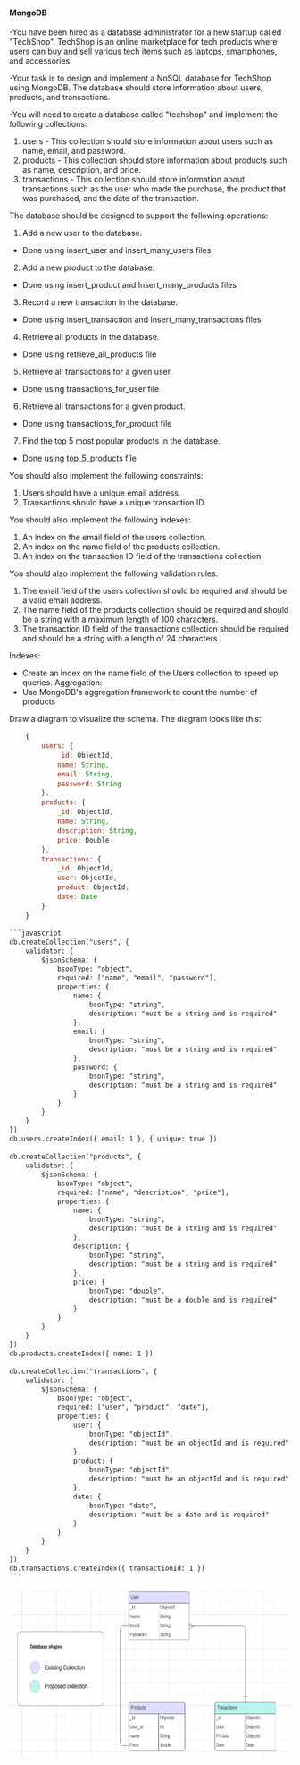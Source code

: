 #### MongoDB

-You have been hired as a database administrator for a new startup called "TechShop". TechShop is an online marketplace for tech products where users can buy and sell various tech items such as laptops, smartphones, and accessories.

-Your task is to design and implement a NoSQL database for TechShop using MongoDB. The database should store information about users, products, and transactions.

-You will need to create a database called "techshop" and implement the following collections:

1. users - This collection should store information about users such as name, email, and password.
2. products - This collection should store information about products such as name, description, and price.
3. transactions - This collection should store information about transactions such as the user who made the purchase, the product that was purchased, and the date of the transaction.

The database should be designed to support the following operations:

1. Add a new user to the database.
- Done using insert_user and insert_many_users files
2. Add a new product to the database.
- Done using insert_product and Insert_many_products files
3. Record a new transaction in the database.
- Done using insert_transaction and Insert_many_transactions files
4. Retrieve all products in the database.
- Done using retrieve_all_products file
5. Retrieve all transactions for a given user.
- Done using transactions_for_user file
6. Retrieve all transactions for a given product.
- Done using transactions_for_product file
7. Find the top 5 most popular products in the database.
- Done using top_5_products file

You should also implement the following constraints:

1. Users should have a unique email address.
2. Transactions should have a unique transaction ID.

You should also implement the following indexes:

1. An index on the email field of the users collection.
2. An index on the name field of the products collection.
3. An index on the transaction ID field of the transactions collection.

You should also implement the following validation rules:

1. The email field of the users collection should be required and should be a valid email address.
2. The name field of the products collection should be required and should be a string with a maximum length of 100 characters.
3. The transaction ID field of the transactions collection should be required and should be a string with a length of 24 characters.

Indexes:

- Create an index on the name field of the Users collection to speed up queries.
  Aggregation:
- Use MongoDB's aggregation framework to count the number of products

Draw a diagram to visualize the schema.
The diagram looks like this:

```javascript
    {
        users: {
            _id: ObjectId,
            name: String,
            email: String,
            password: String
        },
        products: {
            _id: ObjectId,
            name: String,
            description: String,
            price: Double
        },
        transactions: {
            _id: ObjectId,
            user: ObjectId,
            product: ObjectId,
            date: Date
        }
    }
```

    ```javascript
    db.createCollection("users", {
        validator: {
            $jsonSchema: {
                bsonType: "object",
                required: ["name", "email", "password"],
                properties: {
                    name: {
                        bsonType: "string",
                        description: "must be a string and is required"
                    },
                    email: {
                        bsonType: "string",
                        description: "must be a string and is required"
                    },
                    password: {
                        bsonType: "string",
                        description: "must be a string and is required"
                    }
                }
            }
        }
    })
    db.users.createIndex({ email: 1 }, { unique: true })

    db.createCollection("products", {
        validator: {
            $jsonSchema: {
                bsonType: "object",
                required: ["name", "description", "price"],
                properties: {
                    name: {
                        bsonType: "string",
                        description: "must be a string and is required"
                    },
                    description: {
                        bsonType: "string",
                        description: "must be a string and is required"
                    },
                    price: {
                        bsonType: "double",
                        description: "must be a double and is required"
                    }
                }
            }
        }
    })
    db.products.createIndex({ name: 1 })

    db.createCollection("transactions", {
        validator: {
            $jsonSchema: {
                bsonType: "object",
                required: ["user", "product", "date"],
                properties: {
                    user: {
                        bsonType: "objectId",
                        description: "must be an objectId and is required"
                    },
                    product: {
                        bsonType: "objectId",
                        description: "must be an objectId and is required"
                    },
                    date: {
                        bsonType: "date",
                        description: "must be a date and is required"
                    }
                }
            }
        }
    })
    db.transactions.createIndex({ transactionId: 1 })
    ```

<!-- ![database schema](Database_schema.png) -->

<img src="../Database_schema.png" alt="database schema" width="600" height="300">
